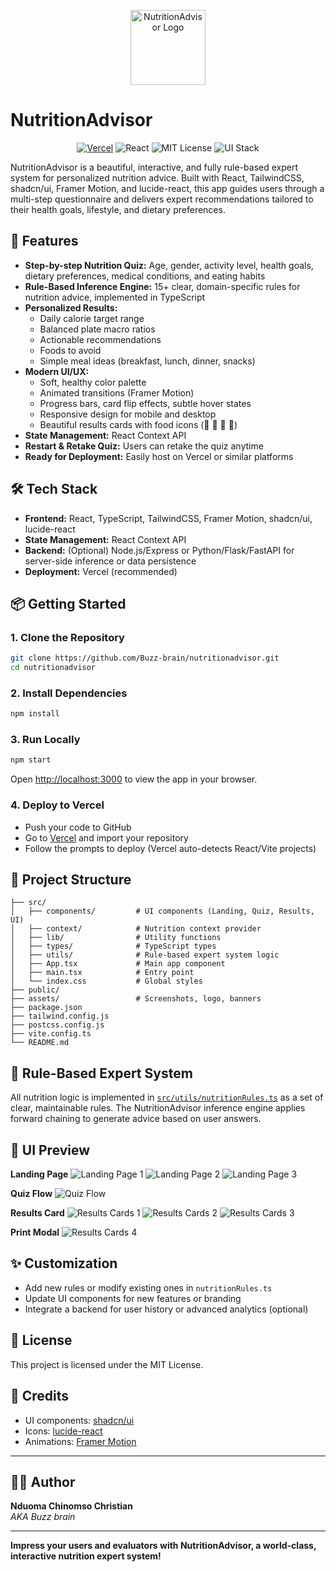<p align="center">
  <img src="assets/logo.png" alt="NutritionAdvisor Logo" width="120" />
</p>

# NutritionAdvisor

<p align="center">
  <a href="https://vercel.com/"><img src="https://img.shields.io/badge/deployed-Vercel-green" alt="Vercel" /></a>
  <img src="https://img.shields.io/badge/frontend-React-blue" alt="React" />
  <img src="https://img.shields.io/badge/license-MIT-yellow" alt="MIT License" />
  <img src="https://img.shields.io/badge/UI-TailwindCSS%20%7C%20shadcn%2Fui%20%7C%20Framer%20Motion-lightgreen" alt="UI Stack" />
</p>

NutritionAdvisor is a beautiful, interactive, and fully rule-based expert system for personalized nutrition advice. Built with React, TailwindCSS, shadcn/ui, Framer Motion, and lucide-react, this app guides users through a multi-step questionnaire and delivers expert recommendations tailored to their health goals, lifestyle, and dietary preferences.


## 🚀 Features

- **Step-by-step Nutrition Quiz:** Age, gender, activity level, health goals, dietary preferences, medical conditions, and eating habits
- **Rule-Based Inference Engine:** 15+ clear, domain-specific rules for nutrition advice, implemented in TypeScript
- **Personalized Results:**
  - Daily calorie target range
  - Balanced plate macro ratios
  - Actionable recommendations
  - Foods to avoid
  - Simple meal ideas (breakfast, lunch, dinner, snacks)
- **Modern UI/UX:**
  - Soft, healthy color palette
  - Animated transitions (Framer Motion)
  - Progress bars, card flip effects, subtle hover states
  - Responsive design for mobile and desktop
  - Beautiful results cards with food icons (🥦 🥩 🍞 🍎)
- **State Management:** React Context API
- **Restart & Retake Quiz:** Users can retake the quiz anytime
- **Ready for Deployment:** Easily host on Vercel or similar platforms


## 🛠️ Tech Stack

- **Frontend:** React, TypeScript, TailwindCSS, Framer Motion, shadcn/ui, lucide-react
- **State Management:** React Context API
- **Backend:** (Optional) Node.js/Express or Python/Flask/FastAPI for server-side inference or data persistence
- **Deployment:** Vercel (recommended)



## 📦 Getting Started

### 1. Clone the Repository

```bash
git clone https://github.com/Buzz-brain/nutritionadvisor.git
cd nutritionadvisor
```

### 2. Install Dependencies

```bash
npm install
```

### 3. Run Locally

```bash
npm start
```

Open [http://localhost:3000](http://localhost:3000) to view the app in your browser.

### 4. Deploy to Vercel

- Push your code to GitHub
- Go to [Vercel](https://vercel.com/) and import your repository
- Follow the prompts to deploy (Vercel auto-detects React/Vite projects)


## 📁 Project Structure

```text
├── src/
│   ├── components/         # UI components (Landing, Quiz, Results, UI)
│   ├── context/            # Nutrition context provider
│   ├── lib/                # Utility functions
│   ├── types/              # TypeScript types
│   ├── utils/              # Rule-based expert system logic
│   ├── App.tsx             # Main app component
│   ├── main.tsx            # Entry point
│   └── index.css           # Global styles
├── public/
├── assets/                 # Screenshots, logo, banners
├── package.json
├── tailwind.config.js
├── postcss.config.js
├── vite.config.ts
└── README.md
```



## 🧠 Rule-Based Expert System

All nutrition logic is implemented in [`src/utils/nutritionRules.ts`](src/utils/nutritionRules.ts) as a set of clear, maintainable rules. The NutritionAdvisor inference engine applies forward chaining to generate advice based on user answers.


## 🎨 UI Preview


**Landing Page**
![Landing Page 1](assets/screenshot-landing-one.png)
![Landing Page 2](assets/screenshot-landing-two.png)
![Landing Page 3](assets/screenshot-landing-three.png)

**Quiz Flow**
![Quiz Flow](assets/screenshot-quiz.png)

**Results Card**
![Results Cards 1](assets/screenshot-results-one.png)
![Results Cards 2](assets/screenshot-results-two.png)
![Results Cards 3](assets/screenshot-results-three.png)

**Print Modal**
![Results Cards 4](assets/screenshot-print-modal.png)

## ✨ Customization

- Add new rules or modify existing ones in `nutritionRules.ts`
- Update UI components for new features or branding
- Integrate a backend for user history or advanced analytics (optional)


## 📄 License

This project is licensed under the MIT License.


## 🙏 Credits

- UI components: [shadcn/ui](https://ui.shadcn.com/)
- Icons: [lucide-react](https://lucide.dev/)
- Animations: [Framer Motion](https://www.framer.com/motion/)

---

## 🧑‍💻 Author

**Nduoma Chinomso Christian**  
_AKA Buzz brain_

---

**Impress your users and evaluators with NutritionAdvisor, a world-class, interactive nutrition expert system!**
